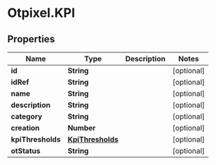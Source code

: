 # Otpixel.KPI

## Properties
Name | Type | Description | Notes
------------ | ------------- | ------------- | -------------
**id** | **String** |  | [optional] 
**idRef** | **String** |  | [optional] 
**name** | **String** |  | [optional] 
**description** | **String** |  | [optional] 
**category** | **String** |  | [optional] 
**creation** | **Number** |  | [optional] 
**kpiThresholds** | [**KpiThresholds**](KpiThresholds.md) |  | [optional] 
**otStatus** | **String** |  | [optional] 


